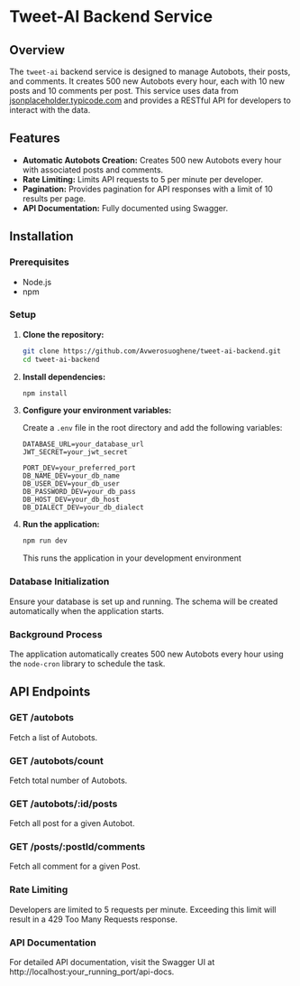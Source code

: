 # Tweet-AI Backend Service

## Overview

The `tweet-ai` backend service is designed to manage Autobots, their posts, and comments. It creates 500 new Autobots every hour, each with 10 new posts and 10 comments per post. This service uses data from [jsonplaceholder.typicode.com](https://jsonplaceholder.typicode.com) and provides a RESTful API for developers to interact with the data.

## Features

- **Automatic Autobots Creation:** Creates 500 new Autobots every hour with associated posts and comments.
- **Rate Limiting:** Limits API requests to 5 per minute per developer.
- **Pagination:** Provides pagination for API responses with a limit of 10 results per page.
- **API Documentation:** Fully documented using Swagger.

## Installation

### Prerequisites

- Node.js
- npm

### Setup

1. **Clone the repository:**

    ```bash
    git clone https://github.com/Avwerosuoghene/tweet-ai-backend.git
    cd tweet-ai-backend
    ```

2. **Install dependencies:**

    ```bash
    npm install
    ```

3. **Configure your environment variables:**

    Create a `.env` file in the root directory and add the following variables:

    ```env
    DATABASE_URL=your_database_url
    JWT_SECRET=your_jwt_secret

    PORT_DEV=your_preferred_port
    DB_NAME_DEV=your_db_name
    DB_USER_DEV=your_db_user
    DB_PASSWORD_DEV=your_db_pass
    DB_HOST_DEV=your_db_host
    DB_DIALECT_DEV=your_db_dialect
    ```

4. **Run the application:**

    ```bash
    npm run dev 
    ```
    This runs the application in your development environment

### Database Initialization

Ensure your database is set up and running. The schema will be created automatically when the application starts.

### Background Process

The application automatically creates 500 new Autobots every hour using the `node-cron` library to schedule the task.

## API Endpoints

### GET /autobots

Fetch a list of Autobots.

### GET /autobots/count

Fetch total number of Autobots.

### GET /autobots/:id/posts

Fetch all post for a given Autobot.

### GET /posts/:postId/comments

Fetch all comment for a given Post.


### Rate Limiting

Developers are limited to 5 requests per minute. Exceeding this limit will result in a 429 Too Many Requests response.

### API Documentation

For detailed API documentation, visit the Swagger UI at http://localhost:your_running_port/api-docs.

